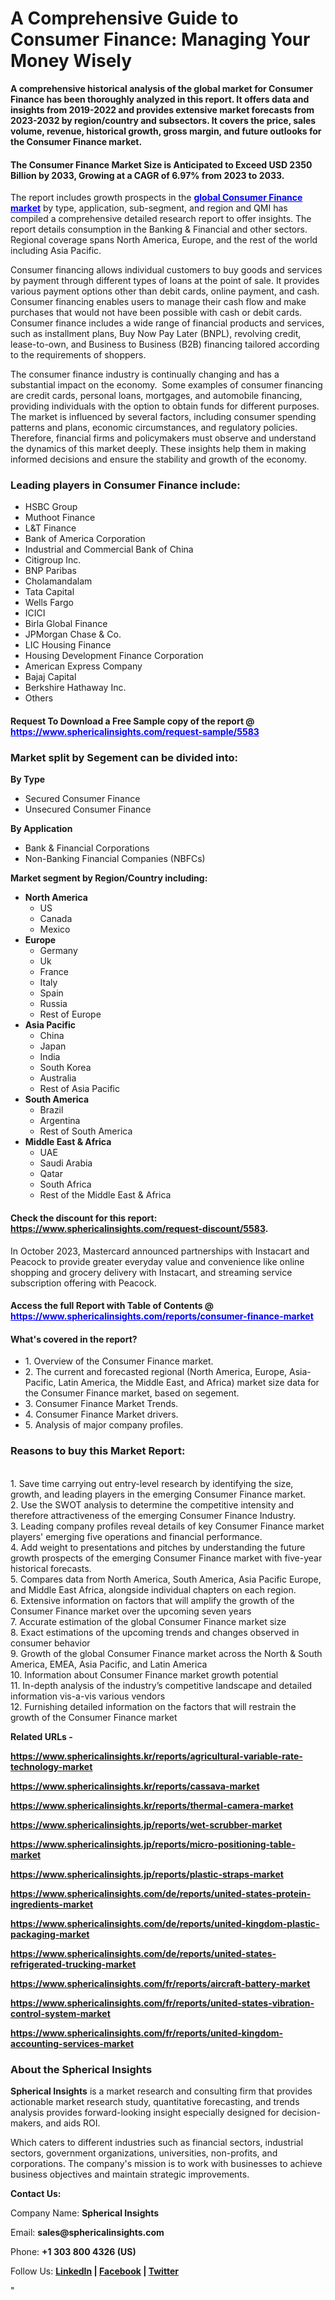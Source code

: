 <h1>A Comprehensive Guide to Consumer Finance: Managing Your Money Wisely</h1>
<p><strong>A comprehensive historical analysis of the global market for Consumer Finance has been thoroughly analyzed in this report. It offers data and insights from 2019-2022 and provides extensive market forecasts from 2023-2032 by region/country and subsectors. It covers the price, sales volume, revenue, historical growth, gross margin, and future outlooks for the Consumer Finance market.</strong></p>
<h4><strong>The Consumer Finance Market Size is Anticipated to Exceed USD 2350 Billion by 2033, Growing at a CAGR of 6.97% from 2023 to 2033. </strong></h4>
<p>The report includes growth prospects in the <span style="color: #0000ff;"><a style="color: #0000ff;" href="https://www.sphericalinsights.com/reports/consumer-finance-market" target="_blank"><strong>global Consumer Finance market</strong></a></span> by type, application, sub-segment, and region and QMI has compiled a comprehensive detailed research report to offer insights. The report details consumption in the Banking &amp; Financial and other sectors. Regional coverage spans North America, Europe, and the rest of the world including Asia Pacific.</p>
<p>Consumer financing allows individual customers to buy goods and services by payment through different types of loans at the point of sale. It provides various payment options other than debit cards, online payment, and cash. Consumer financing enables users to manage their cash flow and make purchases that would not have been possible with cash or debit cards. Consumer finance includes a wide range of financial products and services, such as installment plans, Buy Now Pay Later (BNPL), revolving credit, lease-to-own, and Business to Business (B2B) financing tailored according to the requirements of shoppers.</p>
<p>The consumer finance industry is continually changing and has a substantial impact on the economy.&nbsp; Some examples of consumer financing are credit cards, personal loans, mortgages, and automobile financing, providing individuals with the option to obtain funds for different purposes. The market is influenced by several factors, including consumer spending patterns and plans, economic circumstances, and regulatory policies. Therefore, financial firms and policymakers must observe and understand the dynamics of this market deeply. These insights help them in making informed decisions and ensure the stability and growth of the economy.</p>
<h3><strong>Leading players in Consumer Finance include:</strong></h3>
<ul>
<li>HSBC Group</li>
<li>Muthoot Finance</li>
<li>L&amp;T Finance</li>
<li>Bank of America Corporation</li>
<li>Industrial and Commercial Bank of China</li>
<li>Citigroup Inc.</li>
<li>BNP Paribas</li>
<li>Cholamandalam</li>
<li>Tata Capital</li>
<li>Wells Fargo</li>
<li>ICICI</li>
<li>Birla Global Finance</li>
<li>JPMorgan Chase &amp; Co.</li>
<li>LIC Housing Finance</li>
<li>Housing Development Finance Corporation</li>
<li>American Express Company</li>
<li>Bajaj Capital</li>
<li>Berkshire Hathaway Inc.</li>
<li>Others</li>
</ul>
<h4>Request To Download a Free Sample copy of the report @ <span style="color: #0000ff;"><a style="color: #0000ff;" href="https://www.sphericalinsights.com/request-sample/5583">https://www.sphericalinsights.com/request-sample/5583</a></span></h4>
<h3><strong>Market split by Segement can be divided into:</strong></h3>
<p><strong>By Type</strong></p>
<ul>
<li>Secured Consumer Finance</li>
<li>Unsecured Consumer Finance</li>
</ul>
<p><strong>By Application</strong></p>
<ul>
<li>Bank &amp; Financial Corporations</li>
<li>Non-Banking Financial Companies (NBFCs)</li>
</ul>
<p><strong>Market segment by Region/Country including:</strong></p>
<ul>
<li><strong>North America</strong>
<ul>
<li>US</li>
<li>Canada</li>
<li>Mexico</li>
</ul>
</li>
<li><strong>Europe</strong>
<ul>
<li>Germany</li>
<li>Uk</li>
<li>France</li>
<li>Italy</li>
<li>Spain</li>
<li>Russia</li>
<li>Rest of Europe</li>
</ul>
</li>
<li><strong>Asia Pacific</strong>
<ul>
<li>China</li>
<li>Japan</li>
<li>India</li>
<li>South Korea</li>
<li>Australia</li>
<li>Rest of Asia Pacific</li>
</ul>
</li>
<li><strong>South America</strong>
<ul>
<li>Brazil</li>
<li>Argentina</li>
<li>Rest of South America</li>
</ul>
</li>
<li><strong>Middle East &amp; Africa</strong>
<ul>
<li>UAE</li>
<li>Saudi Arabia</li>
<li>Qatar</li>
<li>South Africa</li>
<li>Rest of the Middle East &amp; Africa</li>
</ul>
</li>
</ul>
<h4>Check the discount for this report: <a href="https://www.sphericalinsights.com/request-discount/5583">https://www.sphericalinsights.com/request-discount/5583</a>.</h4>
<p>In October 2023, Mastercard announced partnerships with Instacart and Peacock to provide greater everyday value and convenience like online shopping and grocery delivery with Instacart, and streaming service subscription offering with Peacock.</p>
<h4>Access the full Report with Table of Contents @ <span style="color: #0000ff;"><a style="color: #0000ff;" href="https://www.sphericalinsights.com/reports/consumer-finance-market" target="_blank">https://www.sphericalinsights.com/reports/consumer-finance-market</a></span></h4>
<h4><strong>What's</strong><strong>&nbsp;covered in the report?</strong></h4>
<ul>
<li>1. Overview of the Consumer Finance market.</li>
<li>2. The current and forecasted regional (North America, Europe, Asia-Pacific, Latin America, the Middle East, and Africa) market size data for the Consumer Finance market, based on segement.</li>
<li>3. Consumer Finance Market Trends.</li>
<li>4. Consumer Finance Market drivers.</li>
<li>5. Analysis of major company profiles.</li>
</ul>
<h3><strong>Reasons to buy this Market Report:</strong></h3>
<p><br /> 1. Save time carrying out entry-level research by identifying the size, growth, and leading players in the emerging Consumer Finance market.<br /> 2. Use the SWOT analysis to determine the competitive intensity and therefore attractiveness of the emerging Consumer Finance Industry.<br /> 3. Leading company profiles reveal details of key Consumer Finance market players' emerging five operations and financial performance.<br /> 4. Add weight to presentations and pitches by understanding the future growth prospects of the emerging Consumer Finance market with five-year historical forecasts.<br /> 5. Compares data from North America, South America, Asia Pacific Europe, and Middle East Africa, alongside individual chapters on each region.<br /> 6. Extensive information on factors that will amplify the growth of the Consumer Finance market over the upcoming seven years<br /> 7. Accurate estimation of the global Consumer Finance market size <br /> 8. Exact estimations of the upcoming trends and changes observed in consumer behavior <br /> 9. Growth of the global Consumer Finance market across the North &amp; South America, EMEA, Asia Pacific, and Latin America<br /> 10. Information about Consumer Finance market growth potential<br /> 11. In-depth analysis of the industry&rsquo;s competitive landscape and detailed information vis-a-vis various vendors<br /> 12. Furnishing detailed information on the factors that will restrain the growth of the Consumer Finance market</p>
<p><strong>Related URLs -</strong></p>
<p><strong><span data-sheets-root="1"><a href="https://www.sphericalinsights.kr/reports/agricultural-variable-rate-technology-market">https://www.sphericalinsights.kr/reports/agricultural-variable-rate-technology-market</a></span></strong></p>
<p><strong><span data-sheets-root="1"><span data-sheets-root="1"><a href="https://www.sphericalinsights.kr/reports/cassava-market">https://www.sphericalinsights.kr/reports/cassava-market</a></span></span></strong></p>
<p><strong><span data-sheets-root="1"><span data-sheets-root="1"><span data-sheets-root="1"><a href="https://www.sphericalinsights.kr/reports/thermal-camera-market">https://www.sphericalinsights.kr/reports/thermal-camera-market</a></span></span></span></strong></p>
<p><strong><span data-sheets-root="1"><span data-sheets-root="1"><span data-sheets-root="1"><span data-sheets-root="1"><a href="https://www.sphericalinsights.jp/reports/wet-scrubber-market">https://www.sphericalinsights.jp/reports/wet-scrubber-market</a></span></span></span></span></strong></p>
<p><strong><span data-sheets-root="1"><span data-sheets-root="1"><span data-sheets-root="1"><span data-sheets-root="1"><span data-sheets-root="1"><a href="https://www.sphericalinsights.jp/reports/micro-positioning-table-market">https://www.sphericalinsights.jp/reports/micro-positioning-table-market</a></span></span></span></span></span></strong></p>
<p><strong><span data-sheets-root="1"><span data-sheets-root="1"><span data-sheets-root="1"><span data-sheets-root="1"><span data-sheets-root="1"><span data-sheets-root="1"><a href="https://www.sphericalinsights.jp/reports/plastic-straps-market">https://www.sphericalinsights.jp/reports/plastic-straps-market</a></span></span></span></span></span></span></strong></p>
<p><strong><span data-sheets-root="1"><span data-sheets-root="1"><span data-sheets-root="1"><span data-sheets-root="1"><span data-sheets-root="1"><span data-sheets-root="1"><span data-sheets-root="1"><a class="in-cell-link" href="https://www.sphericalinsights.com/de/reports/united-states-protein-ingredients-market" target="_blank">https://www.sphericalinsights.com/de/reports/united-states-protein-ingredients-market</a></span></span></span></span></span></span></span></strong></p>
<p><strong><span data-sheets-root="1"><span data-sheets-root="1"><span data-sheets-root="1"><span data-sheets-root="1"><span data-sheets-root="1"><span data-sheets-root="1"><span data-sheets-root="1"><span data-sheets-root="1"><a class="in-cell-link" href="https://www.sphericalinsights.com/de/reports/united-kingdom-plastic-packaging-market" target="_blank">https://www.sphericalinsights.com/de/reports/united-kingdom-plastic-packaging-market</a></span></span></span></span></span></span></span></span></strong></p>
<p><strong><span data-sheets-root="1"><span data-sheets-root="1"><span data-sheets-root="1"><span data-sheets-root="1"><span data-sheets-root="1"><span data-sheets-root="1"><span data-sheets-root="1"><span data-sheets-root="1"><span data-sheets-root="1"><a class="in-cell-link" href="https://www.sphericalinsights.com/de/reports/united-states-refrigerated-trucking-market" target="_blank">https://www.sphericalinsights.com/de/reports/united-states-refrigerated-trucking-market</a></span></span></span></span></span></span></span></span></span></strong></p>
<p><strong><span data-sheets-root="1"><span data-sheets-root="1"><span data-sheets-root="1"><span data-sheets-root="1"><span data-sheets-root="1"><span data-sheets-root="1"><span data-sheets-root="1"><span data-sheets-root="1"><span data-sheets-root="1"><span data-sheets-root="1"><a href="https://www.sphericalinsights.com/fr/reports/aircraft-battery-market">https://www.sphericalinsights.com/fr/reports/aircraft-battery-market</a></span></span></span></span></span></span></span></span></span></span></strong></p>
<p><strong><span data-sheets-root="1"><span data-sheets-root="1"><span data-sheets-root="1"><span data-sheets-root="1"><span data-sheets-root="1"><span data-sheets-root="1"><span data-sheets-root="1"><span data-sheets-root="1"><span data-sheets-root="1"><span data-sheets-root="1"><span data-sheets-root="1"><a href="https://www.sphericalinsights.com/fr/reports/united-states-vibration-control-system-market">https://www.sphericalinsights.com/fr/reports/united-states-vibration-control-system-market</a></span></span></span></span></span></span></span></span></span></span></span></strong></p>
<p><strong><span data-sheets-root="1"><span data-sheets-root="1"><span data-sheets-root="1"><span data-sheets-root="1"><span data-sheets-root="1"><span data-sheets-root="1"><span data-sheets-root="1"><span data-sheets-root="1"><span data-sheets-root="1"><span data-sheets-root="1"><span data-sheets-root="1"><span data-sheets-root="1"><a href="https://www.sphericalinsights.com/fr/reports/united-kingdom-accounting-services-market">https://www.sphericalinsights.com/fr/reports/united-kingdom-accounting-services-market</a></span></span></span></span></span></span></span></span></span></span></span></span></strong></p>
<h3><strong>About the Spherical Insights</strong></h3>
<p><strong>Spherical Insights</strong> is a market research and consulting firm that provides actionable market research study, quantitative forecasting, and trends analysis provides forward-looking insight especially designed for decision-makers, and aids ROI.</p>
<p>Which caters to different industries such as financial sectors, industrial sectors, government organizations, universities, non-profits, and corporations. The company's mission is to work with businesses to achieve business objectives and maintain strategic improvements.</p>
<p><strong>Contact Us:</strong></p>
<p>Company Name: <strong>Spherical Insights</strong></p>
<p>Email: <strong>sales@sphericalinsights.com</strong></p>
<p>Phone: <strong>+1 303 800 4326 (US)</strong></p>
<p>Follow Us: <strong><a href="https://www.linkedin.com/company/spherical-insight/"><u>LinkedIn</u></a> | <a href="https://www.facebook.com/sphericalinsights22"><u>Facebook</u></a> | <a href="https://twitter.com/SInsights_US"><u>Twitter</u></a></strong></p>
<p>"</p>
